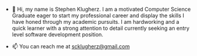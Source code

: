 - 👋 Hi, my name is Stephen Klugherz. I am a motivated Computer Science Graduate eager to start my professional career and display the skills I have honed through my academic pursuits. I am hardworking and a quick learner with a strong attention to detail currently seeking an entry level software development position.

- 📫 You can reach me at scklugherz@gmail.com

<!---
sklugherz/sklugherz is a ✨ special ✨ repository because its `README.md` (this file) appears on your GitHub profile.
You can click the Preview link to take a look at your changes.
--->
